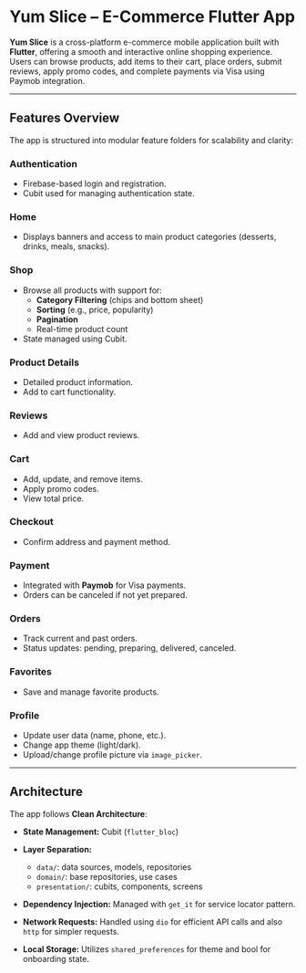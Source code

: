 #  Yum Slice – E-Commerce Flutter App

**Yum Slice** is a cross-platform e-commerce mobile application built with **Flutter**, offering a smooth and interactive online shopping experience. Users can browse products, add items to their cart, place orders, submit reviews, apply promo codes, and complete payments via Visa using Paymob integration.

---

##  Features Overview

The app is structured into modular feature folders for scalability and clarity:

###  Authentication
- Firebase-based login and registration.
- Cubit used for managing authentication state.

###  Home
- Displays banners and access to main product categories (desserts, drinks, meals, snacks).

###  Shop
- Browse all products with support for:
  - **Category Filtering** (chips and bottom sheet)
  - **Sorting** (e.g., price, popularity)
  - **Pagination**
  - Real-time product count
- State managed using Cubit.

###  Product Details
- Detailed product information.
- Add to cart functionality.

###  Reviews
- Add and view product reviews.

###  Cart
- Add, update, and remove items.
- Apply promo codes.
- View total price.

###  Checkout
- Confirm address and payment method.

###  Payment
- Integrated with **Paymob** for Visa payments.
- Orders can be canceled if not yet prepared.

###  Orders
- Track current and past orders.
- Status updates: pending, preparing, delivered, canceled.

###  Favorites
- Save and manage favorite products.

###  Profile
- Update user data (name, phone, etc.).
- Change app theme (light/dark).
- Upload/change profile picture via `image_picker`.

---

##  Architecture

The app follows **Clean Architecture**:

- **State Management:** Cubit (`flutter_bloc`)
- **Layer Separation:**  
  - `data/`: data sources, models, repositories  
  - `domain/`: base repositories, use cases  
  - `presentation/`: cubits, components, screens

- **Dependency Injection:** Managed with `get_it` for service locator pattern.
- **Network Requests:** Handled using `dio` for efficient API calls and also `http` for simpler requests.
- **Local Storage:** Utilizes `shared_preferences` for theme and bool for onboarding state.

